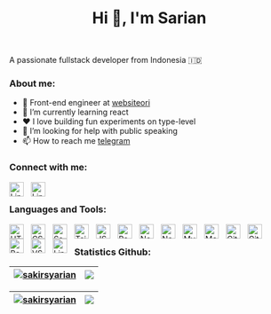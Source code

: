 <h1 align="center">Hi 👋, I'm Sarian</h1>
<!-- <p align="center"><a href="https://anuraghazra.github.io"><img width="80%" src="./assets/gh-readme-header.png" /></a></p> -->
<br />

<p>A passionate fullstack developer from Indonesia 🇮🇩</p>

### About me:

- 💼 Front-end engineer at [websiteori](http://websiteori.com/)
- 🌱 I’m currently learning react
- ❤️ I love building fun experiments on type-level
- 🤝 I’m looking for help with public speaking
- 📫 How to reach me [telegram](https://t.me/elgoritme)

### Connect with me:

<img align="left" alt="Linkedin" width="26px" src="https://cdn.jsdelivr.net/gh/devicons/devicon/icons/linkedin/linkedin-original.svg" style="padding-right:10px;" />
<img align="left" alt="Linkedin" width="26px" src="https://cdn.jsdelivr.net/gh/devicons/devicon/icons/facebook/facebook-original.svg" style="padding-right:10px;" />
<br />

### Languages and Tools:

<img align="left" alt="HTML" width="26px" src="https://cdn.jsdelivr.net/gh/devicons/devicon/icons/html5/html5-original.svg" style="padding-right:10px;" />
<img align="left" alt="CSS" width="26px" src="https://cdn.jsdelivr.net/gh/devicons/devicon/icons/css3/css3-original.svg" style="padding-right:10px;" />
<img align="left" alt="Sass" width="26px" src="https://cdn.jsdelivr.net/gh/devicons/devicon/icons/sass/sass-original.svg" style="padding-right:10px;" />
<img align="left" alt="TailWnd" width="26px" src="https://cdn.jsdelivr.net/gh/devicons/devicon/icons/tailwindcss/tailwindcss-plain.svg" style="padding-right:10px;" />
<img align="left" alt="JS" width="26px" src="https://cdn.jsdelivr.net/gh/devicons/devicon/icons/javascript/javascript-original.svg" style="padding-right:10px;" />
<img align="left" alt="React" width="26px" src="https://cdn.jsdelivr.net/gh/devicons/devicon/icons/react/react-original.svg" style="padding-right:10px;" />
<img align="left" alt="Next" width="26px" src="https://cdn.jsdelivr.net/gh/devicons/devicon/icons/nextjs/nextjs-original.svg" style="padding-right:10px;" />
<img align="left" alt="Node" width="26px" src="https://cdn.jsdelivr.net/gh/devicons/devicon/icons/nodejs/nodejs-original.svg" style="padding-right:10px;" />
<img align="left" alt="MySQL" width="26px" src="https://cdn.jsdelivr.net/gh/devicons/devicon/icons/mysql/mysql-original.svg" style="padding-right:10px;" />
<img align="left" alt="MongoDB" width="26px" src="https://cdn.jsdelivr.net/gh/devicons/devicon/icons/mongodb/mongodb-plain.svg" style="padding-right:10px;" />
<img align="left" alt="Git" width="26px" src="https://cdn.jsdelivr.net/gh/devicons/devicon/icons/git/git-original.svg" style="padding-right:10px;" />
<img align="left" alt="GitHub" width="26px" src="https://cdn.jsdelivr.net/gh/devicons/devicon/icons/github/github-original.svg" style="padding-right:10px;" />
<img align="left" alt="Bash" width="26px" src="https://cdn.jsdelivr.net/gh/devicons/devicon/icons/bash/bash-original.svg" style="padding-right:10px;" />
<img align="left" alt="VS Code" width="26px" src="https://cdn.jsdelivr.net/gh/devicons/devicon/icons/vscode/vscode-original.svg" style="padding-right:10px;" />
<img align="left" alt="Linux" width="26px" src="https://cdn.jsdelivr.net/gh/devicons/devicon/icons/linux/linux-original.svg" style="padding-right:10px;" />
<br />

### Statistics Github:

| <a href="https://github.com/sakirsyarian/github-readme-stats"><img align="center" src="https://github-readme-stats.vercel.app/api?username=sakirsyarian&show_icons=true&include_all_commits=true&theme=buefy&hide_border=true" alt="sakirsyarian" /></a> | <a href="https://github.com/sakirsyarian/github-readme-stats"><img align="center" src="https://github-readme-stats.vercel.app/api/top-langs/?username=sakirsyarian&layout=compact&theme=buefy&hide_border=true" /></a> | 
| ------------- | ------------- |

| <a href="https://github.com/sakirsyarian/github-readme-stats"><img align="center" src="https://github-readme-streak-stats.herokuapp.com/?user=sakirsyarian&show_icons=true&include_all_commits=true&theme=buefy&hide_border=true" alt="sakirsyarian" /></a> | <a href="https://github.com/sakirsyarian/github-readme-stats"><img align="center" src="https://github-readme-stats.vercel.app/api/top-langs/?username=sakirsyarian&layout=compact&theme=buefy&hide_border=true" /></a> | 
| ------------- | ------------- |

<!-- comment  -->
<!-- #### Top Repositories

<a href="https://github.com/anuraghazra/github-readme-stats">
  <img align="center" src="https://github-readme-stats.vercel.app/api/pin/?username=anuraghazra&repo=github-readme-stats&theme=buefy" />
</a>
<a href="https://github.com/anuraghazra/anuraghazra.github.io">
  <img align="center" src="https://github-readme-stats.vercel.app/api/pin/?username=anuraghazra&repo=anuraghazra.github.io&theme=buefy" />
</a>

<br /> <br />

<a href="https://twitter.com/anuraghazru">
  <img align="right" alt="Anurag Hazra | Twitter" width="21px" src="https://raw.githubusercontent.com/anuraghazra/anuraghazra/master/assets/twitter.svg" />
</a>
<a href="https://codesandbox.io/u/anuraghazra">
  <img align="right" alt="Anurag Hazra | CodeSandbox" width="20px" src="https://raw.githubusercontent.com/anuraghazra/anuraghazra/master/assets/codesandbox.svg" />
</a> -->

<!---
sakirsyarian/sakirsyarian is a ✨ special ✨ repository because its `README.md` (this file) appears on your GitHub profile.
You can click the Preview link to take a look at your changes.
--->
